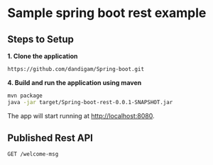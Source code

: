 
# Sample spring boot rest example

## Steps to Setup

**1. Clone the application**

```bash
https://github.com/dandigam/Spring-boot.git
```

**4. Build and run the application using maven**

```bash
mvn package
java -jar target/Spring-boot-rest-0.0.1-SNAPSHOT.jar

```

The app will start running at <http://localhost:8080>.

## Published Rest API

    GET /welcome-msg

